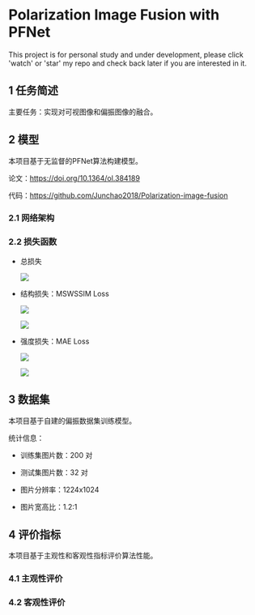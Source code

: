 # Polarization Image Fusion with PFNet

This project is for personal study and under development, please click 'watch' or 'star' my repo and check back later if you are interested in it.

## 1 任务简述

主要任务：实现对可视图像和偏振图像的融合。

## 2 模型

本项目基于无监督的PFNet算法构建模型。

论文：https://doi.org/10.1364/ol.384189

代码：https://github.com/Junchao2018/Polarization-image-fusion

### 2.1 网络架构


### 2.2 损失函数

- 总损失

    ![](http://latex.codecogs.com/svg.latex?L_{total}(I_{S_0},I_{DoLP},I_f)=L_{mswssim}(I_{S_0},I_{DoLP},I_f)+\lambda\cdot%20L_{mae}(I_{avg},I_f))

- 结构损失：MSWSSIM Loss

    ![](http://latex.codecogs.com/svg.latex?SSIM(I_{S_0},I_{DoLP},I_f;w)=\frac{1}{N}\cdot\sum_{x,y}[\gamma\cdot%20SSIM(I_{S_0},I_f;w)+(1-\gamma)\cdot%20SSIM(I_{DoLP},I_f;w)])

    ![](http://latex.codecogs.com/svg.latex?L_{mswssim}(I_{S_0},I_{DoLP},I_f)=1-\frac{1}{5}\cdot\sum_{w\in[3,5,7,9,11]}SSIM(I_{S_0},I_{DoLP},I_f;w))

- 强度损失：MAE Loss

    ![](http://latex.codecogs.com/svg.latex?I_{avg}=\frac{1}{2}\cdot(I_{S_0}+I_{DoLP}))

    ![](http://latex.codecogs.com/svg.latex?L_{mae}(I_{avg},I_f)=\frac{1}{N}\cdot\sum_{x,y}\|\|I_{avg}-I_f\|\|_1)


## 3 数据集

本项目基于自建的偏振数据集训练模型。

统计信息：

- 训练集图片数：200 对

- 测试集图片数：32 对

- 图片分辨率：1224x1024

- 图片宽高比：1.2:1

## 4 评价指标

本项目基于主观性和客观性指标评价算法性能。

### 4.1 主观性评价


### 4.2 客观性评价

